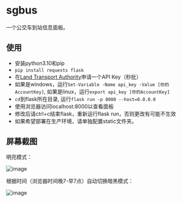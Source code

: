 # sgbus
一个公交车到站信息面板。
## 使用
- 安装python3.10和pip
- `pip install requests flask`
- 在[Land Transport Authority](https://datamall.lta.gov.sg/content/datamall/en/dynamic-data.html#Public%20Transport)申请一个API Key（秒批）
- 如果是windows，运行`Set-Variable -Name api_key -Value [你的AccountKey]`, 如果是linux，运行`export api_key [你的AccountKey]`
- `cd`到flask所在目录, 运行`flask run -p 8000 --host=0.0.0.0`
- 使用浏览器访问localhost:8000以查看面板
- 修改后请ctrl+c结束flask，重新运行flask run，否则更改有可能不生效
- 如果希望部署在生产环境，请单独配置static文件夹。

## 屏幕截图

明亮模式：

![image](https://github.com/rickylsr/sgbus/assets/10785943/efb02e48-d831-49dc-a767-bf8ea6989528)

根据时间（浏览器时间晚7-早7点）自动切换暗黑模式：

![image](https://github.com/rickylsr/sgbus/assets/10785943/b5439d72-3349-4d9f-8a74-a757749ead39)
